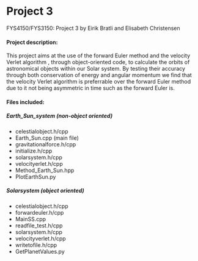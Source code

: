 # Project 3
FYS4150/FYS3150: Project 3 by Eirik Bratli and Elisabeth Christensen

#### Project description:
This project aims at the use of the forward Euler method and the velocity Verlet algorithm , through object-oriented code, to calculate the orbits of astronomical objects within our Solar system. By testing their accuracy through both conservation of energy and angular momentum we find that the velocity Verlet algorithm is preferrable over the forward Euler method due to it not being asymmetric in time such as the forward Euler is.

#### Files included:
##### Earth_Sun_system (non-object oriented)
  
  - celestialobject.h/cpp
  - Earth_Sun.cpp (main file)
  - gravitationalforce.h/cpp
  - initialize.h/cpp
  - solarsystem.h/cpp
  - velocityerlet.h/cpp
  - Method_Earth_Sun.hpp
  - PlotEarthSun.py

##### Solarsystem (object oriented)
  - celestialobject.h/cpp
  - forwardeuler.h/cpp
  - MainSS.cpp
  - readfile_test.h/cpp
  - solarsystem.h/cpp
  - velocityverlet.h/cpp
  - writetofile.h/cpp
  - GetPlanetValues.py
